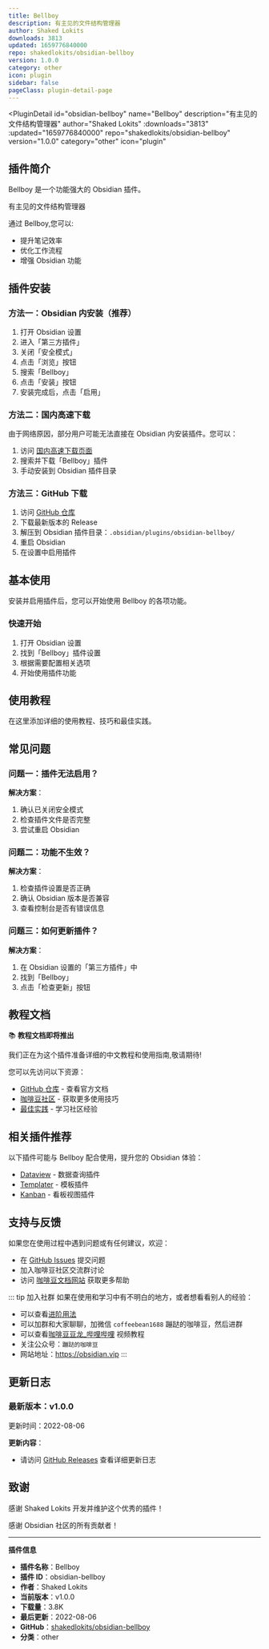 ```yaml
---
title: Bellboy
description: 有主见的文件结构管理器
author: Shaked Lokits
downloads: 3813
updated: 1659776840000
repo: shakedlokits/obsidian-bellboy
version: 1.0.0
category: other
icon: plugin
sidebar: false
pageClass: plugin-detail-page
---
```


<PluginDetail
  id="obsidian-bellboy"
  name="Bellboy"
  description="有主见的文件结构管理器"
  author="Shaked Lokits"
  :downloads="3813"
  :updated="1659776840000"
  repo="shakedlokits/obsidian-bellboy"
  version="1.0.0"
  category="other"
  icon="plugin"
>

<!-- AUTO_GENERATED_START -->
## 插件简介

Bellboy 是一个功能强大的 Obsidian 插件。

有主见的文件结构管理器

通过 Bellboy,您可以:

- 提升笔记效率
- 优化工作流程
- 增强 Obsidian 功能

<!-- AUTO_GENERATED_END -->

<!-- AUTO_GENERATED_START -->
## 插件安装

### 方法一：Obsidian 内安装（推荐）

1. 打开 Obsidian 设置
2. 进入「第三方插件」
3. 关闭「安全模式」
4. 点击「浏览」按钮
5. 搜索「Bellboy」
6. 点击「安装」按钮
7. 安装完成后，点击「启用」

### 方法二：国内高速下载

由于网络原因，部分用户可能无法直接在 Obsidian 内安装插件。您可以：

1. 访问 [国内高速下载页面](/zh/documentation/obsidian-plugins-download.html)
2. 搜索并下载「Bellboy」插件
3. 手动安装到 Obsidian 插件目录

### 方法三：GitHub 下载

1. 访问 [GitHub 仓库](https://github.com/shakedlokits/obsidian-bellboy)
2. 下载最新版本的 Release
3. 解压到 Obsidian 插件目录：`.obsidian/plugins/obsidian-bellboy/`
4. 重启 Obsidian
5. 在设置中启用插件

## 基本使用

安装并启用插件后，您可以开始使用 Bellboy 的各项功能。

### 快速开始

1. 打开 Obsidian 设置
2. 找到「Bellboy」插件设置
3. 根据需要配置相关选项
4. 开始使用插件功能

<!-- AUTO_GENERATED_END -->

<!-- CUSTOM_CONTENT_START:tutorial -->
## 使用教程

在这里添加详细的使用教程、技巧和最佳实践。

<!-- CUSTOM_CONTENT_END:tutorial -->

<!-- SHARED_CONTENT_START -->
## 常见问题

### 问题一：插件无法启用？

**解决方案**：
1. 确认已关闭安全模式
2. 检查插件文件是否完整
3. 尝试重启 Obsidian

### 问题二：功能不生效？

**解决方案**：
1. 检查插件设置是否正确
2. 确认 Obsidian 版本是否兼容
3. 查看控制台是否有错误信息

### 问题三：如何更新插件？

**解决方案**：
1. 在 Obsidian 设置的「第三方插件」中
2. 找到「Bellboy」
3. 点击「检查更新」按钮

## 教程文档

📚 **教程文档即将推出**

我们正在为这个插件准备详细的中文教程和使用指南,敬请期待!

您可以先访问以下资源：
- [GitHub 仓库](https://github.com/shakedlokits/obsidian-bellboy) - 查看官方文档
- [咖啡豆社区](/zh/bases/) - 获取更多使用技巧
- [最佳实践](/zh/best-practices/) - 学习社区经验

## 相关插件推荐

以下插件可能与 Bellboy 配合使用，提升您的 Obsidian 体验：

- [Dataview](/zh/plugins/dataview.html) - 数据查询插件
- [Templater](/zh/plugins/templater-obsidian.html) - 模板插件
- [Kanban](/zh/plugins/obsidian-kanban.html) - 看板视图插件

## 支持与反馈

如果您在使用过程中遇到问题或有任何建议，欢迎：

- 在 [GitHub Issues](https://github.com/shakedlokits/obsidian-bellboy/issues) 提交问题
- 加入咖啡豆社区交流群讨论
- 访问 [咖啡豆文档网站](https://obsidian.vip) 获取更多帮助

::: tip 加入社群
如果在使用和学习中有不明白的地方，或者想看看别人的经验：
- 可以查看[进阶用法](/zh/advanced)
- 可以加群和大家聊聊，加微信 `coffeebean1688` 蹦跶的咖啡豆，然后进群
- 可以查看[咖啡豆豆龙_哔哩哔哩](https://space.bilibili.com/618777356) 视频教程
- 关注公众号：`蹦跶的咖啡豆`
- 网站地址：https://obsidian.vip
:::
<!-- SHARED_CONTENT_END -->

<!-- AUTO_GENERATED_START -->
## 更新日志

### 最新版本：v1.0.0

更新时间：2022-08-06

**更新内容**：
- 请访问 [GitHub Releases](https://github.com/shakedlokits/obsidian-bellboy/releases) 查看详细更新日志

## 致谢

感谢 Shaked Lokits 开发并维护这个优秀的插件！

感谢 Obsidian 社区的所有贡献者！

---

**插件信息**
- **插件名称**：Bellboy
- **插件 ID**：obsidian-bellboy
- **作者**：Shaked Lokits
- **当前版本**：v1.0.0
- **下载量**：3.8K
- **最后更新**：2022-08-06
- **GitHub**：[shakedlokits/obsidian-bellboy](https://github.com/shakedlokits/obsidian-bellboy)
- **分类**：other
<!-- AUTO_GENERATED_END -->

</PluginDetail>

